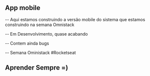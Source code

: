 ## App mobile

-- Aqui estamos construindo a versão mobile do sistema que estamos construindo na semana Omnistack

-- Em Desenvolvimento, quase acabando

-- Contem ainda bugs

-- Semana Oministack #Rocketseat


## Aprender Sempre =)